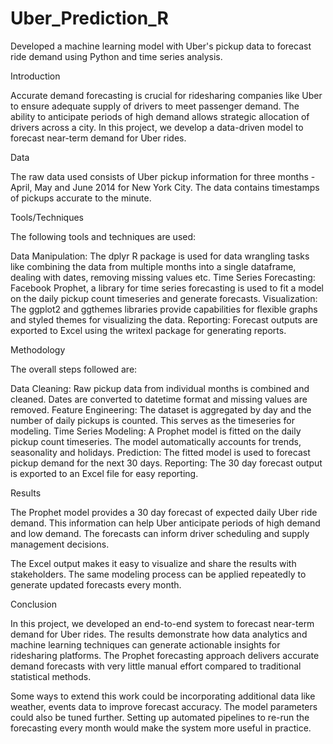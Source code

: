 # Uber_Prediction_R
Developed a machine learning model with Uber's pickup data to forecast ride demand using Python and time series analysis.

Introduction

Accurate demand forecasting is crucial for ridesharing companies like Uber to ensure adequate supply of drivers to meet passenger demand. The ability to anticipate periods of high demand allows strategic allocation of drivers across a city. In this project, we develop a data-driven model to forecast near-term demand for Uber rides.

Data

The raw data used consists of Uber pickup information for three months - April, May and June 2014 for New York City. The data contains timestamps of pickups accurate to the minute.

Tools/Techniques

The following tools and techniques are used:

Data Manipulation: The dplyr R package is used for data wrangling tasks like combining the data from multiple months into a single dataframe, dealing with dates, removing missing values etc.
Time Series Forecasting: Facebook Prophet, a library for time series forecasting is used to fit a model on the daily pickup count timeseries and generate forecasts.
Visualization: The ggplot2 and ggthemes libraries provide capabilities for flexible graphs and styled themes for visualizing the data.
Reporting: Forecast outputs are exported to Excel using the writexl package for generating reports.

Methodology

The overall steps followed are:

Data Cleaning: Raw pickup data from individual months is combined and cleaned. Dates are converted to datetime format and missing values are removed.
Feature Engineering: The dataset is aggregated by day and the number of daily pickups is counted. This serves as the timeseries for modeling.
Time Series Modeling: A Prophet model is fitted on the daily pickup count timeseries. The model automatically accounts for trends, seasonality and holidays.
Prediction: The fitted model is used to forecast pickup demand for the next 30 days.
Reporting: The 30 day forecast output is exported to an Excel file for easy reporting.

Results

The Prophet model provides a 30 day forecast of expected daily Uber ride demand. This information can help Uber anticipate periods of high demand and low demand. The forecasts can inform driver scheduling and supply management decisions.

The Excel output makes it easy to visualize and share the results with stakeholders. The same modeling process can be applied repeatedly to generate updated forecasts every month.

Conclusion

In this project, we developed an end-to-end system to forecast near-term demand for Uber rides. The results demonstrate how data analytics and machine learning techniques can generate actionable insights for ridesharing platforms. The Prophet forecasting approach delivers accurate demand forecasts with very little manual effort compared to traditional statistical methods.

Some ways to extend this work could be incorporating additional data like weather, events data to improve forecast accuracy. The model parameters could also be tuned further. Setting up automated pipelines to re-run the forecasting every month would make the system more useful in practice.
